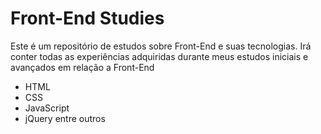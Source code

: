 # Front-End Studies
Este é um repositório de estudos sobre Front-End e suas tecnologias.
 Irá conter todas as experiências adquiridas durante meus estudos iniciais e avançados em relação a Front-End
 - HTML
 - CSS
 - JavaScript
 - jQuery entre outros
